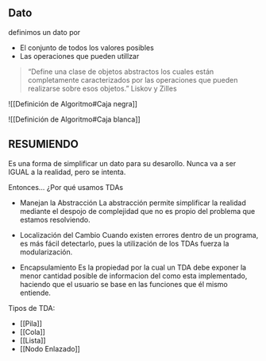## Dato
definimos un dato por
- El conjunto de todos los valores posibles
- Las operaciones que pueden utillzar

>“Define una clase de objetos abstractos los cuales están completamente caracterizados por las operaciones que pueden realizarse sobre esos objetos.”
>Liskov y Zilles

![[Definición de Algoritmo#Caja negra]]

![[Definición de Algoritmo#Caja blanca]]
 

## RESUMIENDO
Es una forma de simplificar un dato para su desarollo.  Nunca va a ser IGUAL a la realidad, pero se intenta.

Entonces… ¿Por qué usamos TDAs
- Manejan la Abstracción 
La abstracción permite simplificar la realidad mediante el despojo de complejidad que no es propio del problema que estamos resolviendo.


- Localización del Cambio 
Cuando existen errores dentro de un programa, es más fácil detectarlo, pues la utilización de los TDAs fuerza la modularización. 


- Encapsulamiento 
Es la propiedad por la cual un TDA debe exponer la menor cantidad posible de informacion del como esta implementado, haciendo que el usuario se base en las funciones que él mismo entiende.

Tipos de TDA: 
- [[Pila]]
- [[Cola]]
- [[Lista]]
- [[Nodo Enlazado]]